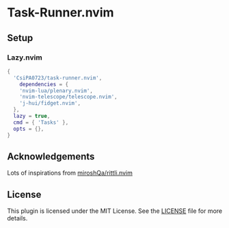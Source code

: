 # Task-Runner.nvim

## Setup

### Lazy.nvim

```lua
{
  'CsiPA0723/task-runner.nvim',
    dependencies = {
    'nvim-lua/plenary.nvim',
    'nvim-telescope/telescope.nvim',
    'j-hui/fidget.nvim',
  },
  lazy = true,
  cmd = { 'Tasks' },
  opts = {},
}
```

## Acknowledgements

Lots of inspirations from [miroshQa/rittli.nvim](https://github.com/miroshQa/rittli.nvim)

## License

This plugin is licensed under the MIT License.
See the [LICENSE](./LICENSE) file for more details.
